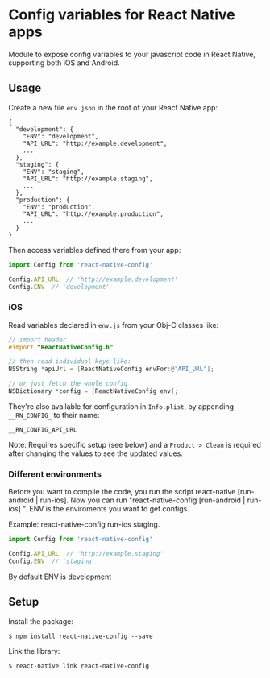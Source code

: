 # Config variables for React Native apps

Module to expose config variables to your javascript code in React Native, supporting both iOS and Android.

## Usage

Create a new file `env.json` in the root of your React Native app:

```
{
  "development": {
    "ENV": "development",
    "API_URL": "http://example.development",
    ...
  },
  "staging": {
    "ENV": "staging",
    "API_URL": "http://example.staging",
    ...
  },
  "production": {
    "ENV": "production",
    "API_URL": "http://example.production",
    ...
  }
}
```

Then access variables defined there from your app:

```js
import Config from 'react-native-config'

Config.API_URL  // 'http://example.development'
Config.ENV  // 'development'
```

### iOS

Read variables declared in `env.js` from your Obj-C classes like:

```objective-c
// import header
#import "ReactNativeConfig.h"

// then read individual keys like:
NSString *apiUrl = [ReactNativeConfig envFor:@"API_URL"];

// or just fetch the whole config
NSDictionary *config = [ReactNativeConfig env];
```

They're also available for configuration in `Info.plist`, by appending `__RN_CONFIG_` to their name:

```
__RN_CONFIG_API_URL
```

Note: Requires specific setup (see below) and a `Product > Clean` is required after changing the values to see the updated values.

### Different environments

Before you want to complie the code, you run the script react-native [run-android | run-ios]. Now you can run "react-native-config [run-android | run-ios] <ENV>". ENV is the enviroments you want to get configs. 

Example: react-native-config run-ios staging.
```js
import Config from 'react-native-config'

Config.API_URL  // 'http://example.staging'
Config.ENV  // 'staging'
```

By default ENV is development


## Setup

Install the package:

```
$ npm install react-native-config --save
```

Link the library:

```
$ react-native link react-native-config
```
